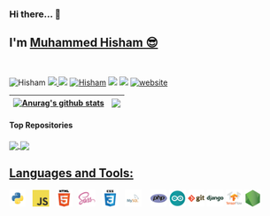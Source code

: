 ### Hi there... 👋
## I'm <a href="https://muhdhisham.netlify.app" target="_blank">Muhammed Hisham 😎</a>

<br/>

![Hisham](https://komarev.com/ghpvc/?username=muhdhisham&color=green&style=flat&label=PROFILE+VIEWS) <a href="mailto:muhdhisham034@gmail.com"><img src="https://img.shields.io/badge/Gmail-D14836?style=for-the-badge&logo=gmail&logoColor=white&style=flat" /> <a href="https://instagram.com/__the_protagonist"><img src="https://img.shields.io/badge/@__the_protagonist%20-%23E4405F.svg?&style=for-the-badge&logo=Instagram&logoColor=white&style=flat"/></a> <a href="https://facebook.com/muhdhishamv">![Hisham](https://img.shields.io/badge/Facebook-1877F2?style=for-the-badge&logo=facebook&logoColor=white&style=flat)</a> 
  <a href="https://linkedin.com/in/muhdhishamv"><img src="https://img.shields.io/badge/linkedin%20-%230077B5.svg?&style=for-the-badge&logo=linkedin&logoColor=white&style=flat"/></a>
</a><a href="https://twitter.com/muhdhishamv"><img src="https://img.shields.io/badge/@muhdhisham_v%20-%231DA1F2.svg?&style=for-the-badge&logo=Twitter&logoColor=white&style=flat"/></a>
</a>
<a href="https://muhdhisham.netlify.app/"><img src="https://img.shields.io/static/v1?label=&labelColor=505050&message=website&color=%230076D6&style=flat&logo=google-chrome&logoColor=%230076D6" alt="website"/></a>



| <a href="https://github.com/anuraghazra/github-readme-stats"><img align="center" src="https://github-readme-stats.vercel.app/api?username=muhdhisham&show_icons=true&include_all_commits=true&theme=merko&hide_border=false" alt="Anurag's github stats" /></a> | <a href="https://github.com/anuraghazra/github-readme-stats"><img align="center" src="https://github-readme-stats.vercel.app/api/top-langs/?username=muhdhisham&layout=compact&theme=merko&hide_border=true" /></a> |
| ------------- | ------------- |

#### Top Repositories


<a href="https://github.com/muhdhisham/Get-It-Done-TODO-App">
  <img align="center" src="https://github-readme-stats.vercel.app/api/pin/?username=muhdhisham&repo=Get-It-Done-TODO-App&theme=merko" />
</a>
<a href="https://github.com/muhdhisham/MyPortfolioWebsite">
  <img align="center" src="https://github-readme-stats.vercel.app/api/pin/?username=muhdhisham&repo=MyPortfolioWebsite&theme=merko" />
</a>

## <u> **Languages and Tools:** </u>

<code><img height="30" src="https://raw.githubusercontent.com/github/explore/80688e429a7d4ef2fca1e82350fe8e3517d3494d/topics/python/python.png"></code>&nbsp;&nbsp;
<code><img height="30" src="https://raw.githubusercontent.com/github/explore/80688e429a7d4ef2fca1e82350fe8e3517d3494d/topics/javascript/javascript.png"></code>&nbsp;&nbsp;
<code><img height="30" src="https://raw.githubusercontent.com/github/explore/80688e429a7d4ef2fca1e82350fe8e3517d3494d/topics/html/html.png"></code>&nbsp;&nbsp;
<code><img height="30" src="https://raw.githubusercontent.com/github/explore/80688e429a7d4ef2fca1e82350fe8e3517d3494d/topics/sass/sass.png"></code>&nbsp;&nbsp;
<code><img height="30" src="https://raw.githubusercontent.com/github/explore/80688e429a7d4ef2fca1e82350fe8e3517d3494d/topics/css/css.png"></code>&nbsp;&nbsp;
<code><img height="30" src="https://raw.githubusercontent.com/github/explore/80688e429a7d4ef2fca1e82350fe8e3517d3494d/topics/mysql/mysql.png"></code> &nbsp;&nbsp;
<code><img height="30" src="https://raw.githubusercontent.com/github/explore/80688e429a7d4ef2fca1e82350fe8e3517d3494d/topics/php/php.png"></code> 
<code><img height="30" src="https://raw.githubusercontent.com/github/explore/80688e429a7d4ef2fca1e82350fe8e3517d3494d/topics/arduino/arduino.png"></code> 
<code><img height="30" src="https://raw.githubusercontent.com/github/explore/80688e429a7d4ef2fca1e82350fe8e3517d3494d/topics/git/git.png"></code>
<code><img height="30" src="https://raw.githubusercontent.com/github/explore/80688e429a7d4ef2fca1e82350fe8e3517d3494d/topics/django/django.png"></code>
<code><img height="30" src="https://raw.githubusercontent.com/github/explore/80688e429a7d4ef2fca1e82350fe8e3517d3494d/topics/tensorflow/tensorflow.png"></code>
<code><img height="30" src="https://raw.githubusercontent.com/github/explore/80688e429a7d4ef2fca1e82350fe8e3517d3494d/topics/nodejs/nodejs.png"></code>


<!--

**muhdhisham/muhdhisham** is a ✨ _special_ ✨ repository because its `README.md` (this file) appears on your GitHub profile.

Here are some ideas to get you started:

- 🔭 I’m currently working on ...
- 🌱 I’m currently learning ...
- 👯 I’m looking to collaborate on ...
- 🤔 I’m looking for help with ...
- 💬 Ask me about ...
- 📫 How to reach me: ...
- 😄 Pronouns: ...
- ⚡ Fun fact: ...
-->
